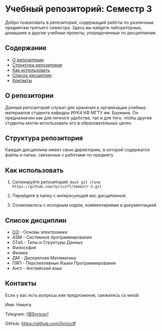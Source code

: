 # Учебный репозиторий: Семестр 3

Добро пожаловать в репозиторий, содержащий работы по различным предметам третьего семестра. Здесь вы найдете лабораторные, домашние и другие учебные проекты, упорядоченные по дисциплинам.

## Содержание

- [О репозитории](#о-репозитории)
- [Структура репозитория](#структура-репозитория)
- [Как использовать](#как-использовать)
- [Список дисциплин](#список-дисциплин)
- [Контакты](#контакты)

## О репозитории

Данный репозиторий служит для хранения и организации учебных материалов студента кафедры ИУК4 КФ МГТУ им. Баумана. Он предназначен как для личного удобства, так и для того, чтобы другие студенты могли использовать его в образовательных целях.

## Структура репозитория

Каждая дисциплина имеет свою директорию, в которой содержатся файлы и папки, связанные с работами по предмету

## Как использовать

1. Склонируйте репозиторий:
   `bash
   git clone https://github.com/Syricoff/Semestr-3.git
`
2. Перейдите в папку с интересующей вас дисциплиной.

3. Ознакомьтесь с исходным кодом, комментариями и документацией.

## Список дисциплин

* [ОЭ](..Syricof/Semester_3/ОЭ/) - Основы электроники
* ASM - Системное программирование
* DTaS - Типы и Структуры Данных
* Философия
* Физика
* ДМ - Дискретная Математика
* ПЯП - Перспективные Языки Программирования
* Англ - Английский язык

## Контакты

Если у вас есть вопросы или предложения, свяжитесь со мной:

Имя: Никита

Telegram: [[@Syricov](https://t.me/Syricov)]

GitHub: https://github.com/Syricoff

